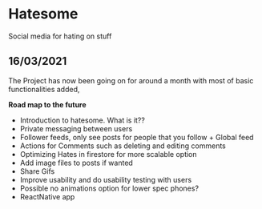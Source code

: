 # Hatesome
Social media for hating on stuff


## 16/03/2021
The Project has now been going on for around a month with most of basic functionalities added,
 
**Road map to the future**
- Introduction to hatesome. What is it??
- Private messaging between users
- Follower feeds, only see posts for people that you follow + Global feed
- Actions for Comments such as deleting and editing comments
- Optimizing Hates in firestore for more scalable option 
- Add image files to posts if wanted
- Share Gifs
- Improve usability and do usability testing with users
- Possible no animations option for lower spec phones?
- ReactNative app
